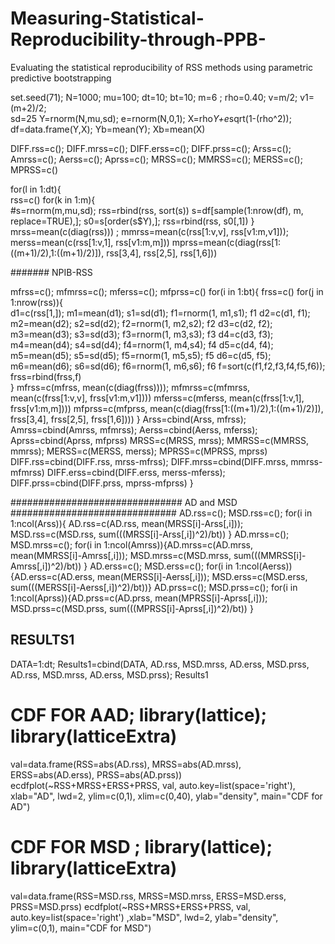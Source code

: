 # Measuring-Statistical-Reproducibility-through-PPB-
Evaluating the statistical reproducibility of RSS methods using parametric predictive bootstrapping

set.seed(71);
N=1000; 
mu=100; 
dt=10; 
bt=10; 
m=6 ; 
rho=0.40; 
v=m/2; 
v1=(m+2)/2;  
sd=25
Y=rnorm(N,mu,sd); 
e=rnorm(N,0,1); 
X=rho*Y+e*sqrt(1-(rho^2)); 
df=data.frame(Y,X); 
Yb=mean(Y); Xb=mean(X)

DIFF.rss=c(); DIFF.mrss=c(); DIFF.erss=c(); DIFF.prss=c(); Arss=c(); Amrss=c(); Aerss=c(); Aprss=c(); MRSS=c(); MMRSS=c(); MERSS=c(); MPRSS=c()

for(l in 1:dt){ 	
rss=c()
for(k in 1:m){		
#s=rnorm(m,mu,sd); rss=rbind(rss, sort(s))
s=df[sample(1:nrow(df), m, replace=TRUE),]; s0=s[order(s$Y),]; rss=rbind(rss, s0[,1])
}
mrss=mean(c(diag(rss)))	; mmrss=mean(c(rss[1:v,v], rss[v1:m,v1])); merss=mean(c(rss[1:v,1], rss[v1:m,m]))
mprss=mean(c(diag(rss[1:((m+1)/2),1:((m+1)/2)]), rss[3,4], rss[2,5], rss[1,6]))  

####### NPIB-RSS   

mfrss=c(); mfmrss=c(); mferss=c(); mfprss=c()
for(i in 1:bt){	
frss=c()
for(j in 1:nrow(rss)){		
d1=c(rss[1,]); m1=mean(d1); s1=sd(d1); f1=rnorm(1, m1,s1); f1
d2=c(d1, f1);  m2=mean(d2); s2=sd(d2); f2=rnorm(1, m2,s2); f2
d3=c(d2, f2);  m3=mean(d3); s3=sd(d3); f3=rnorm(1, m3,s3); f3
d4=c(d3, f3);  m4=mean(d4); s4=sd(d4); f4=rnorm(1, m4,s4); f4
d5=c(d4, f4);  m5=mean(d5); s5=sd(d5); f5=rnorm(1, m5,s5); f5
d6=c(d5, f5);  m6=mean(d6); s6=sd(d6); f6=rnorm(1, m6,s6); f6
f=sort(c(f1,f2,f3,f4,f5,f6)); frss=rbind(frss,f)		
}
mfrss=c(mfrss, mean(c(diag(frss)))); mfmrss=c(mfmrss, mean(c(frss[1:v,v], frss[v1:m,v1]))) 
mferss=c(mferss, mean(c(frss[1:v,1], frss[v1:m,m])))
mfprss=c(mfprss, mean(c(diag(frss[1:((m+1)/2),1:((m+1)/2)]), frss[3,4], frss[2,5], frss[1,6])))
}
Arss=cbind(Arss, mfrss); Amrss=cbind(Amrss, mfmrss); Aerss=cbind(Aerss, mferss); Aprss=cbind(Aprss, mfprss)
MRSS=c(MRSS, mrss); MMRSS=c(MMRSS, mmrss); MERSS=c(MERSS, merss); MPRSS=c(MPRSS, mprss)
DIFF.rss=cbind(DIFF.rss, mrss-mfrss); DIFF.mrss=cbind(DIFF.mrss, mmrss-mfmrss)
DIFF.erss=cbind(DIFF.erss, merss-mferss); DIFF.prss=cbind(DIFF.prss, mprss-mfprss)
}
		 
############################### AD and MSD ##############################
   AD.rss=c(); MSD.rss=c(); for(i in 1:ncol(Arss)){ AD.rss=c(AD.rss, mean(MRSS[i]-Arss[,i])); MSD.rss=c(MSD.rss, sum(((MRSS[i]-Arss[,i])^2)/bt)) }
   AD.mrss=c(); MSD.mrss=c(); for(i in 1:ncol(Amrss)){AD.mrss=c(AD.mrss, mean(MMRSS[i]-Amrss[,i])); MSD.mrss=c(MSD.mrss, sum(((MMRSS[i]-Amrss[,i])^2)/bt)) }
   AD.erss=c(); MSD.erss=c(); for(i in 1:ncol(Aerss)){AD.erss=c(AD.erss, mean(MERSS[i]-Aerss[,i])); MSD.erss=c(MSD.erss, sum(((MERSS[i]-Aerss[,i])^2)/bt))}
   AD.prss=c(); MSD.prss=c(); for(i in 1:ncol(Aprss)){AD.prss=c(AD.prss, mean(MPRSS[i]-Aprss[,i])); MSD.prss=c(MSD.prss, sum(((MPRSS[i]-Aprss[,i])^2)/bt)) }

## RESULTS1
   DATA=1:dt; Results1=cbind(DATA, AD.rss, MSD.mrss, AD.erss, MSD.prss, AD.rss, MSD.mrss, AD.erss, MSD.prss); Results1

# CDF FOR AAD; library(lattice); library(latticeExtra)
  val=data.frame(RSS=abs(AD.rss), MRSS=abs(AD.mrss), ERSS=abs(AD.erss), PRSS=abs(AD.prss))
  ecdfplot(~RSS+MRSS+ERSS+PRSS, val, auto.key=list(space='right'), xlab="AD", lwd=2, ylim=c(0,1), xlim=c(0,40), ylab="density", main="CDF for AD")



# CDF FOR MSD ; library(lattice); library(latticeExtra)
  val=data.frame(RSS=MSD.rss, MRSS=MSD.mrss, ERSS=MSD.erss, PRSS=MSD.prss)
  ecdfplot(~RSS+MRSS+ERSS+PRSS, val, auto.key=list(space='right') ,xlab="MSD", lwd=2, ylab="density", ylim=c(0,1), main="CDF for MSD")
